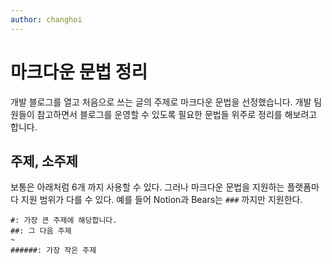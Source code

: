 ```yaml
---
author: changhoi
---
```

# 마크다운 문법 정리

개발 블로그를 열고 처음으로 쓰는 글의 주제로 마크다운 문법을 선정했습니다. 개발 팀원들이 참고하면서 블로그를 운영할 수 있도록 필요한 문법들 위주로 정리를 해보려고 합니다.

## 주제, 소주제

보통은 아래처럼 6개 까지 사용할 수 있다. 그러나 마크다운 문법을 지원하는 플랫폼마다 지원 범위가 다를 수 있다. 예를 들어 Notion과 Bears는 `###` 까지만 지원한다.

```
#: 가장 큰 주제에 해당합니다.
##: 그 다음 주제
~
######: 가장 작은 주제 
```
